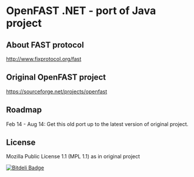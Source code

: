 OpenFAST .NET - port of Java project
====================================

About FAST protocol
-------------------
http://www.fixprotocol.org/fast

Original OpenFAST project
-------------------------
https://sourceforge.net/projects/openfast

Roadmap
-------
Feb 14 - Aug 14: Get this old port up to the latest version of original project.

License
-------
Mozilla Public License 1.1 (MPL 1.1) as in original project

[![Bitdeli Badge](https://d2weczhvl823v0.cloudfront.net/devfrenzy/openfast.net/trend.png)](https://bitdeli.com/free "Bitdeli Badge")
